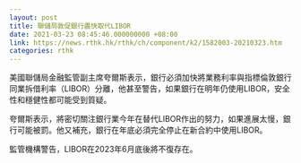 ```yaml
---
layout: post
title: 聯儲局敦促銀行盡快取代LIBOR
date: 2021-03-23 08:45:46.000000000 +08:00
link: https://news.rthk.hk/rthk/ch/component/k2/1582003-20210323.htm
categories: rthk
---
```


美國聯儲局金融監管副主席夸爾斯表示，銀行必須加快將業務利率與指標倫敦銀行同業拆借利率（LIBOR）分離，他甚至警告，如果銀行在明年仍使用LIBOR，安全性和穩健性都可能受到質疑。

夸爾斯表示，將密切關注銀行業今年在替代LIBOR作出的努力，如果進展太慢，銀行可能被罰。他又補充，銀行在年底必須完全停止在新合約中使用LIBOR。

監管機構警告，LIBOR在2023年6月底後將不復存在。
